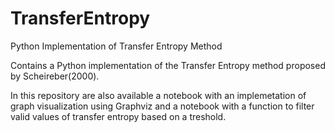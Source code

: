 # TransferEntropy
Python Implementation of Transfer Entropy Method

Contains a Python implementation of the Transfer Entropy method proposed by Scheireber(2000).

In this repository are also available a notebook with an implemetation of graph visualization using Graphviz and a notebook with a function to filter valid values of transfer entropy based on a treshold.

